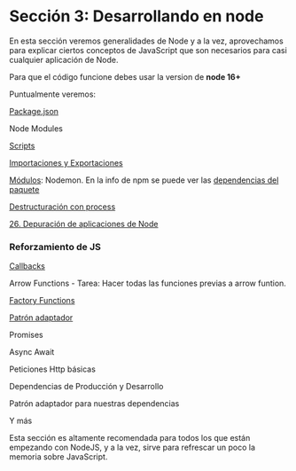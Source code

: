 # Sección 3: Desarrollando en node

En esta sección veremos generalidades de Node y a la vez, aprovechamos para explicar ciertos conceptos de JavaScript que son necesarios para casi cualquier aplicación de Node.

Para que el código funcione debes usar la version de **node 16+**

Puntualmente veremos:

[Package.json](./package.json)

Node Modules

[Scripts](./package.json)

[Importaciones y Exportaciones](./src/app.js)

[Módulos](./src/package.json): Nodemon. En la info de npm se puede ver las [dependencias del paquete](https://www.npmjs.com/package/nodemon?activeTab=dependencies)

[Destructuración con process](./src/js-fundation/02-destructuring.js)

[26. Depuración de aplicaciones de Node]()

### Reforzamiento de JS

[Callbacks](./src/js-fundation/04-callbacks/README.md)

Arrow Functions - Tarea: Hacer todas las funciones previas a arrow funtion.

[Factory Functions](./src/js-fundation/05-factory-functions/README.md)

[Patrón adaptador](./src/js-fundation/05-factory-functions/README.md)

Promises

Async Await

Peticiones Http básicas

Dependencias de Producción y Desarrollo

Patrón adaptador para nuestras dependencias

Y más



Esta sección es altamente recomendada para todos los que están empezando con NodeJS, y a la vez, sirve para refrescar un poco la memoria sobre JavaScript.